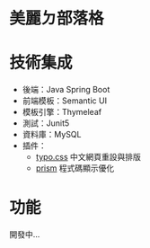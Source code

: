 # 美麗ㄉ部落格

# 技術集成

- 後端：Java Spring Boot
- 前端模板：Semantic UI
- 模板引擎：Thymeleaf
- 測試：Junit5
- 資料庫：MySQL
- 插件：
  - [typo.css](https://github.com/sofish/typo.css) 中文網頁重設與排版
  - [prism](https://github.com/PrismJS/prism) 程式碼顯示優化

# 功能

開發中...